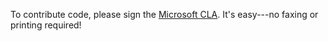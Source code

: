 To contribute code, please sign the [Microsoft CLA][cla]. It's easy---no faxing or printing required!

[cla]: https://cla.microsoft.com/
